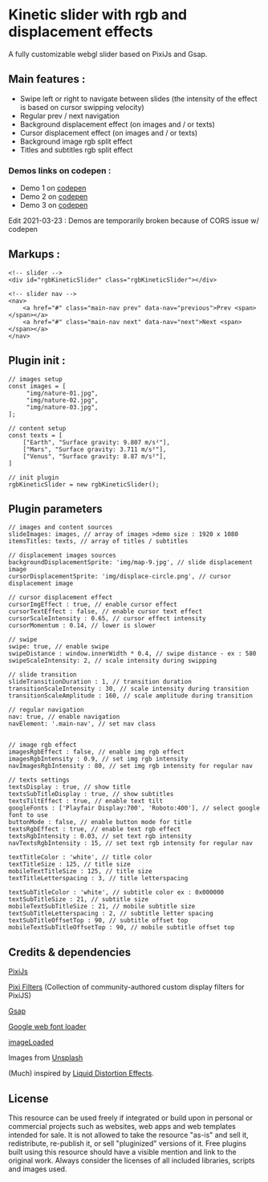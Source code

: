 # Kinetic slider with rgb and displacement effects

A fully customizable webgl slider based on PixiJs and Gsap. 

## Main features :

* Swipe left or right to navigate between slides (the intensity of the effect is based on cursor swipping velocity)
* Regular prev / next navigation
* Background displacement effect (on images and / or texts)
* Cursor displacement effect (on images and / or texts)
* Background image rgb split effect
* Titles and subtitles rgb split effect
 
### Demos links on codepen :

* Demo 1 on [codepen](https://codepen.io/hmongouachon/pen/QWbLpzW) 
* Demo 2 on [codepen](https://codepen.io/hmongouachon/pen/jOPNBdP) 
* Demo 3 on [codepen](https://codepen.io/hmongouachon/pen/eYNOvxB) 

Edit 2021-03-23 : Demos are temporarily broken because of CORS issue w/ codepen

## Markups :

```
<!-- slider -->
<div id="rgbKineticSlider" class="rgbKineticSlider"></div>

<!-- slider nav -->
<nav>
    <a href="#" class="main-nav prev" data-nav="previous">Prev <span></span></a>
    <a href="#" class="main-nav next" data-nav="next">Next <span></span></a>
</nav>
```

## Plugin init :

```
// images setup
const images = [
     "img/nature-01.jpg",
     "img/nature-02.jpg",
     "img/nature-03.jpg",
];

// content setup
const texts = [
    ["Earth", "Surface gravity: 9.807 m/s²"],
    ["Mars", "Surface gravity: 3.711 m/s²"],
    ["Venus", "Surface gravity: 8.87 m/s²"],
]

// init plugin 
rgbKineticSlider = new rgbKineticSlider();

```


## Plugin parameters

```
// images and content sources
slideImages: images, // array of images >demo size : 1920 x 1080
itemsTitles: texts, // array of titles / subtitles

// displacement images sources
backgroundDisplacementSprite: 'img/map-9.jpg', // slide displacement image 
cursorDisplacementSprite: 'img/displace-circle.png', // cursor displacement image

// cursor displacement effect 
cursorImgEffect : true, // enable cursor effect
cursorTextEffect : false, // enable cursor text effect
cursorScaleIntensity : 0.65, // cursor effect intensity
cursorMomentum : 0.14, // lower is slower

// swipe 
swipe: true, // enable swipe
swipeDistance : window.innerWidth * 0.4, // swipe distance - ex : 580
swipeScaleIntensity: 2, // scale intensity during swipping

// slide transition
slideTransitionDuration : 1, // transition duration
transitionScaleIntensity : 30, // scale intensity during transition
transitionScaleAmplitude : 160, // scale amplitude during transition

// regular navigation
nav: true, // enable navigation
navElement: '.main-nav', // set nav class


// image rgb effect
imagesRgbEffect : false, // enable img rgb effect
imagesRgbIntensity : 0.9, // set img rgb intensity
navImagesRgbIntensity : 80, // set img rgb intensity for regular nav 

// texts settings
textsDisplay : true, // show title
textsSubTitleDisplay : true, // show subtitles
textsTiltEffect : true, // enable text tilt
googleFonts : ['Playfair Display:700', 'Roboto:400'], // select google font to use
buttonMode : false, // enable button mode for title
textsRgbEffect : true, // enable text rgb effect
textsRgbIntensity : 0.03, // set text rgb intensity
navTextsRgbIntensity : 15, // set text rgb intensity for regular nav

textTitleColor : 'white', // title color
textTitleSize : 125, // title size
mobileTextTitleSize : 125, // title size
textTitleLetterspacing : 3, // title letterspacing

textSubTitleColor : 'white', // subtitle color ex : 0x000000
textSubTitleSize : 21, // subtitle size
mobileTextSubTitleSize : 21, // mobile subtitle size
textSubTitleLetterspacing : 2, // subtitle letter spacing
textSubTitleOffsetTop : 90, // subtitle offset top
mobileTextSubTitleOffsetTop : 90, // mobile subtitle offset top

```



## Credits & dependencies

[PixiJs](http://www.pixijs.com/)

[Pixi Filters](https://github.com/pixijs/pixi-filters) (Collection of community-authored custom display filters for PixiJS)

[Gsap](https://greensock.com/gsap/)

[Google web font loader](https://developers.google.com/fonts/docs/webfont_loader)

[imageLoaded](https://imagesloaded.desandro.com/)

Images from [Unsplash](https://unsplash.com/)

(Much) inspired by [Liquid Distortion Effects](https://tympanus.net/codrops/2017/10/10/liquid-distortion-effects/).

## License
This resource can be used freely if integrated or build upon in personal or commercial projects such as websites, web apps and web templates intended for sale. It is not allowed to take the resource "as-is" and sell it, redistribute, re-publish it, or sell "pluginized" versions of it. Free plugins built using this resource should have a visible mention and link to the original work. Always consider the licenses of all included libraries, scripts and images used.






